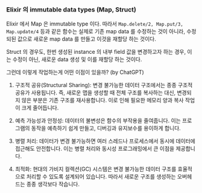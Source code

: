 ### Elixir 의 immutable data types (Map, Struct)

Elixir 에서 Map 은 immutable type 이다. 따라서 `Map.delete/2, Map.put/3, Map.update/4` 등과 같은 함수는 실제로 기존 map data 를 수정하는 것이 아니라, 수정되된 값으로 새로운 map data 를 만들고 이것을 재할당 하는 것이다. 

Struct 의 경우도, 한번 생성된 instance 의 내부 field 값을 변경하고자 하는 경우, 이는 수정이 아닌, 새로운 data 생성 및 이를 재할당 하는 것이다. 

그런데 이렇게 작업하는게 어떤 이점이 있을까? (by ChatGPT)

1. 구조적 공유(Structural Sharing): 변경 불가능한 데이터 구조에서는 종종 구조적 공유가 사용됩니다. 즉, 새로운 맵을 생성할 때 전체 구조를 복사하는 대신, 변경되지 않은 부분은 기존 구조를 재사용합니다. 이로 인해 필요한 메모리 양과 복사 작업이 크게 줄어듭니다.

2. 예측 가능성과 안정성: 데이터의 불변성은 함수의 부작용을 줄여줍니다. 이는 프로그램의 동작을 예측하기 쉽게 만들고, 디버깅과 유지보수를 용이하게 합니다.

3. 병렬 처리: 데이터가 변경 불가능하면 여러 스레드나 프로세스에서 동시에 데이터에 접근해도 안전합니다. 이는 병렬 처리와 동시성 프로그래밍에서 큰 이점을 제공합니다.

4. 최적화: 현대의 가비지 컬렉션(GC) 시스템은 변경 불가능한 데이터 구조를 효율적으로 처리할 수 있도록 설계되어 있습니다. 따라서 새로운 구조를 생성하는 오버헤드는 종종 생각보다 작습니다.